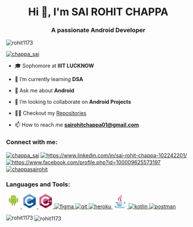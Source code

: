 <h1 align="center">Hi 👋, I'm SAI ROHIT CHAPPA</h1>
<h3 align="center">A passionate Android Developer</h3>

<p align="left"> <img src="https://komarev.com/ghpvc/?username=rohit1173&label=Profile%20views&color=0e75b6&style=flat" alt="rohit1173" /> </p>

<p align="left"> <a href="https://twitter.com/chappa_sai" target="blank"><img src="https://img.shields.io/twitter/follow/chappa_sai?logo=twitter&style=for-the-badge" alt="chappa_sai" /></a> </p>

- 🎓 Sophomore at **IIIT LUCKNOW**

- 🌱 I’m currently learning **DSA**

- 💬 Ask me about **Android**

- 👯 I’m looking to collaborate on **Android Projects**

- 👨‍💻 Checkout my [Repositories](https://github.com/Rohit1173?tab=repositories)

- 📫 How to reach me **sairohitchappa01@gmail.com**

<h3 align="left">Connect with me:</h3>
<p align="left">
<a href="https://twitter.com/chappa_sai" target="blank"><img align="center" src="https://raw.githubusercontent.com/rahuldkjain/github-profile-readme-generator/master/src/images/icons/Social/twitter.svg" alt="chappa_sai" height="30" width="40" /></a>
<a href="https://linkedin.com/in/https://www.linkedin.com/in/sai-rohit-chappa-102242201/" target="blank"><img align="center" src="https://raw.githubusercontent.com/rahuldkjain/github-profile-readme-generator/master/src/images/icons/Social/linked-in-alt.svg" alt="https://www.linkedin.com/in/sai-rohit-chappa-102242201/" height="30" width="40" /></a>
<a href="https://fb.com/https://www.facebook.com/profile.php?id=100009625573197" target="blank"><img align="center" src="https://raw.githubusercontent.com/rahuldkjain/github-profile-readme-generator/master/src/images/icons/Social/facebook.svg" alt="https://www.facebook.com/profile.php?id=100009625573197" height="30" width="40" /></a>
<a href="https://instagram.com/chappasairohit" target="blank"><img align="center" src="https://raw.githubusercontent.com/rahuldkjain/github-profile-readme-generator/master/src/images/icons/Social/instagram.svg" alt="chappasairohit" height="30" width="40" /></a>
</p>

<h3 align="left">Languages and Tools:</h3>
<p align="left"> <a href="https://developer.android.com" target="_blank" rel="noreferrer"> <img src="https://raw.githubusercontent.com/devicons/devicon/master/icons/android/android-original-wordmark.svg" alt="android" width="40" height="40"/> </a> <a href="https://www.cprogramming.com/" target="_blank" rel="noreferrer"> <img src="https://raw.githubusercontent.com/devicons/devicon/master/icons/c/c-original.svg" alt="c" width="40" height="40"/> </a> <a href="https://www.w3schools.com/cpp/" target="_blank" rel="noreferrer"> <img src="https://raw.githubusercontent.com/devicons/devicon/master/icons/cplusplus/cplusplus-original.svg" alt="cplusplus" width="40" height="40"/> </a> <a href="https://www.figma.com/" target="_blank" rel="noreferrer"> <img src="https://www.vectorlogo.zone/logos/figma/figma-icon.svg" alt="figma" width="40" height="40"/> </a> <a href="https://git-scm.com/" target="_blank" rel="noreferrer"> <img src="https://www.vectorlogo.zone/logos/git-scm/git-scm-icon.svg" alt="git" width="40" height="40"/> </a> <a href="https://heroku.com" target="_blank" rel="noreferrer"> <img src="https://www.vectorlogo.zone/logos/heroku/heroku-icon.svg" alt="heroku" width="40" height="40"/> </a> <a href="https://www.java.com" target="_blank" rel="noreferrer"> <img src="https://raw.githubusercontent.com/devicons/devicon/master/icons/java/java-original.svg" alt="java" width="40" height="40"/> </a> <a href="https://kotlinlang.org" target="_blank" rel="noreferrer"> <img src="https://www.vectorlogo.zone/logos/kotlinlang/kotlinlang-icon.svg" alt="kotlin" width="40" height="40"/> </a> <a href="https://postman.com" target="_blank" rel="noreferrer"> <img src="https://www.vectorlogo.zone/logos/getpostman/getpostman-icon.svg" alt="postman" width="40" height="40"/> </a> </p>

<p><img align="left" src="https://github-readme-stats.vercel.app/api/top-langs?username=rohit1173&show_icons=true&locale=en&layout=compact" alt="rohit1173" /></p>

<p>&nbsp;<img align="center" src="https://github-readme-stats.vercel.app/api?username=rohit1173&show_icons=true&locale=en" alt="rohit1173" /></p>
